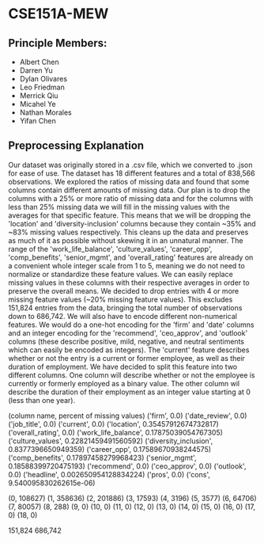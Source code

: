 # CSE151A-MEW

## Principle Members:

- Albert Chen
- Darren Yu
- Dylan Olivares
- Leo Friedman
- Merrick Qiu
- Micahel Ye
- Nathan Morales
- Yifan Chen

## Preprocessing Explanation

Our dataset was originally stored in a .csv file, which we converted to .json for ease of use. The dataset has 18 different features and a total of 838,566 observations. We explored the ratios of missing data and found that some columns contain different amounts of missing data. Our plan is to drop the columns with a 25% or more ratio of missing data and for the columns with less than 25% missing data we will fill in the missing values with the averages for that specific feature. This means that we will be dropping the 'location' and 'diversity-inclusion' columns because they contain ~35% and ~83% missing values respectively. This cleans up the data and preserves as much of it as possible without skewing it in an unnatural manner. The range of the 'work_life_balance', 'culture_values', 'career_opp', 'comp_benefits', 'senior_mgmt', and 'overall_rating' features are already on a convenient whole integer scale from 1 to 5, meaning we do not need to normalize or standardize these feature values. We can easily replace missing values in these columns with their respective averages in order to preserve the overall means. We decided to drop entries with 4 or more missing feature values (~20% missing feature values). This excludes 151,824 entries from the data, bringing the total number of observations down to 686,742. We will also have to encode different non-numerical features. We would do a one-hot encoding for the 'firm' and 'date' columns and an integer encoding for the 'recommend', 'ceo_approv', and 'outlook' columns (these describe positive, mild, negative, and neutral sentiments which can easily be encoded as integers). The 'current' feature describes whether or not the entry is a current or former employee, as well as their duration of employment. We have decided to split this feature into two different columns. One column will describe whether or not the employee is currently or formerly employed as a binary value. The other column wil describe the duration of their employment as an integer value starting at 0 (less than one year). 

(column name, percent of missing values)
('firm', 0.0) 
('date_review', 0.0) 
('job_title', 0.0) 
('current', 0.0) 
('location', 0.35457912674732817) 
('overall_rating', 0.0) 
('work_life_balance', 0.17875039054767305) 
('culture_values', 0.22821459491560592) 
('diversity_inclusion', 0.8377396650949359) 
('career_opp', 0.17589670938244575) 
('comp_benefits', 0.17897458279968423) 
('senior_mgmt', 0.18588399720475193) 
('recommend', 0.0) 
('ceo_approv', 0.0) 
('outlook', 0.0) 
('headline', 0.002650954128834224) 
('pros', 0.0) 
('cons', 9.540095830262615e-06)

(0, 108627) (1, 358636) (2, 201886) (3, 17593) (4, 3196) (5, 3577) (6, 64706) (7, 80057) (8, 288) (9, 0) (10, 0) (11, 0) (12, 0) (13, 0) (14, 0) (15, 0) (16, 0) (17, 0) (18, 0)

151,824
686,742